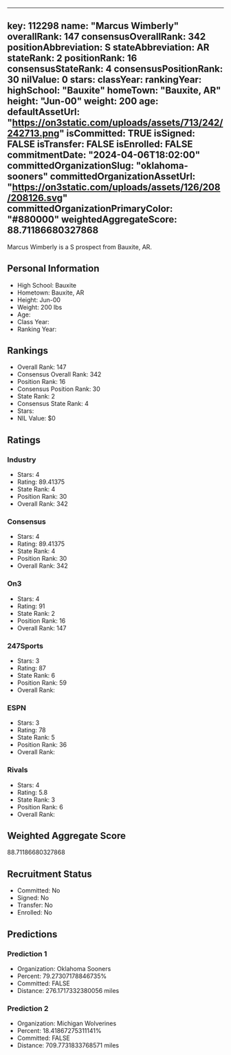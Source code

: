 ---
  key: 112298
  name: "Marcus Wimberly"
  overallRank: 147
  consensusOverallRank: 342
  positionAbbreviation: S
  stateAbbreviation: AR
  stateRank: 2
  positionRank: 16
  consensusStateRank: 4
  consensusPositionRank: 30
  nilValue: 0
  stars: 
  classYear: 
  rankingYear: 
  highSchool: "Bauxite"
  homeTown: "Bauxite, AR"
  height: "Jun-00"
  weight: 200
  age: 
  defaultAssetUrl: "https://on3static.com/uploads/assets/713/242/242713.png"
  isCommitted: TRUE
  isSigned: FALSE
  isTransfer: FALSE
  isEnrolled: FALSE
  commitmentDate: "2024-04-06T18:02:00"
  committedOrganizationSlug: "oklahoma-sooners"
  committedOrganizationAssetUrl: "https://on3static.com/uploads/assets/126/208/208126.svg"
  committedOrganizationPrimaryColor: "#880000"
  weightedAggregateScore: 88.71186680327868
  ---
  
  Marcus Wimberly is a S prospect from Bauxite, AR.
  
  ## Personal Information
  - High School: Bauxite
  - Hometown: Bauxite, AR
  - Height: Jun-00
  - Weight: 200 lbs
  - Age: 
  - Class Year: 
  - Ranking Year: 
  
  ## Rankings
  - Overall Rank: 147
  - Consensus Overall Rank: 342
  - Position Rank: 16
  - Consensus Position Rank: 30
  - State Rank: 2
  - Consensus State Rank: 4
  - Stars: 
  - NIL Value: $0
  
  ## Ratings
  
  ### Industry
  - Stars: 4
  - Rating: 89.41375
  - State Rank: 4
  - Position Rank: 30
  - Overall Rank: 342
  
  ### Consensus
  - Stars: 4
  - Rating: 89.41375
  - State Rank: 4
  - Position Rank: 30
  - Overall Rank: 342
  
  ### On3
  - Stars: 4
  - Rating: 91
  - State Rank: 2
  - Position Rank: 16
  - Overall Rank: 147
  
  ### 247Sports
  - Stars: 3
  - Rating: 87
  - State Rank: 6
  - Position Rank: 59
  - Overall Rank: 
  
  ### ESPN
  - Stars: 3
  - Rating: 78
  - State Rank: 5
  - Position Rank: 36
  - Overall Rank: 
  
  ### Rivals
  - Stars: 4
  - Rating: 5.8
  - State Rank: 3
  - Position Rank: 6
  - Overall Rank: 
  
  ## Weighted Aggregate Score
  88.71186680327868
  
  ## Recruitment Status
  - Committed: No
  - Signed: No
  - Transfer: No
  - Enrolled: No
  
  
  
  ## Predictions
  
  ### Prediction 1
  - Organization: Oklahoma Sooners
  - Percent: 79.27307178846735%
  - Committed: FALSE
  - Distance: 276.1717332380056 miles
  
  ### Prediction 2
  - Organization: Michigan Wolverines
  - Percent: 18.41867275311141%
  - Committed: FALSE
  - Distance: 709.7731833768571 miles
  